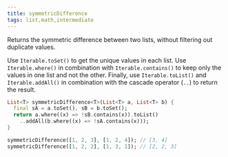 ```yaml
---
title: symmetricDifference
tags: list,math,intermediate
---
```


Returns the symmetric difference between two lists, without filtering out duplicate values.

Use `Iterable.toSet()` to get the unique values in each list.
Use `Iterable.where()` in combination with `Iterable.contains()` to keep only the values in one list and not the other.
Finally, use `Iterable.toList()` and `Iterable.addAll()` in combination with the cascade operator (`..`) to return the result.

```dart
List<T> symmetricDifference<T>(List<T> a, List<T> b) {
  final sA = a.toSet(), sB = b.toSet();
  return a.where((x) => !sB.contains(x)).toList()
    ..addAll(b.where((x) => !sA.contains(x)));
}
```

```dart
symmetricDifference([1, 2, 3], [1, 2, 4]); // [3, 4]
symmetricDifference([1, 2, 2], [1, 3, 1]); // [2, 2, 3]
```
